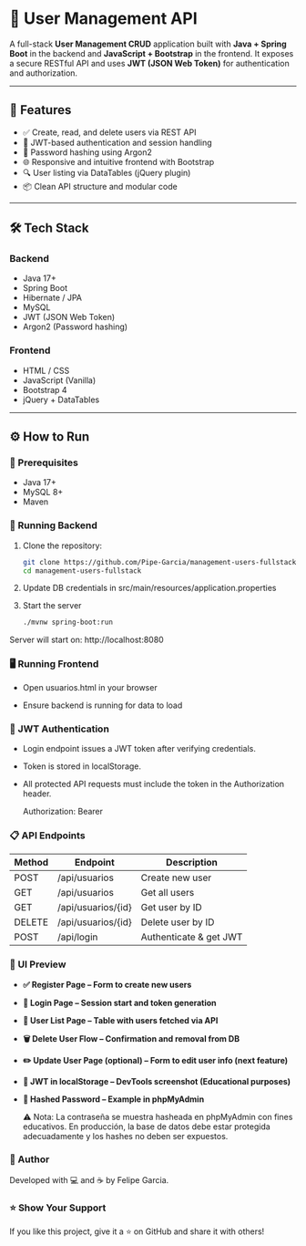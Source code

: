# 👤 User Management API

A full-stack **User Management CRUD** application built with **Java + Spring Boot** in the backend and **JavaScript + Bootstrap** in the frontend. It exposes a secure RESTful API and uses **JWT (JSON Web Token)** for authentication and authorization.

---

## 🚀 Features

- ✅ Create, read, and delete users via REST API
- 🔐 JWT-based authentication and session handling
- 🔁 Password hashing using Argon2
- 🌐 Responsive and intuitive frontend with Bootstrap
- 🔍 User listing via DataTables (jQuery plugin)
- 📦 Clean API structure and modular code

---

## 🛠️ Tech Stack

### Backend
- Java 17+
- Spring Boot
- Hibernate / JPA
- MySQL
- JWT (JSON Web Token)
- Argon2 (Password hashing)

### Frontend
- HTML / CSS
- JavaScript (Vanilla)
- Bootstrap 4
- jQuery + DataTables

---

## ⚙️ How to Run

### 📌 Prerequisites

- Java 17+
- MySQL 8+
- Maven

### 🚀 Running Backend

1. Clone the repository:
   ```bash
   git clone https://github.com/Pipe-Garcia/management-users-fullstack.git
   cd management-users-fullstack

2. Update DB credentials in src/main/resources/application.properties

3. Start the server
   ```bash
   ./mvnw spring-boot:run

Server will start on: http://localhost:8080


### 🖥️ Running Frontend

  - Open usuarios.html in your browser

  - Ensure backend is running for data to load


### 🔐 JWT Authentication

  - Login endpoint issues a JWT token after verifying credentials.

  - Token is stored in localStorage.

  - All protected API requests must include the token in the Authorization header.
   
    Authorization: Bearer <your-jwt-token>


### 📋 API Endpoints

   | Method |Endpoint  |Description|
|--|--|--|
| POST |/api/usuarios  |Create new user|
|GET|/api/usuarios|Get all users|
|GET|/api/usuarios/{id}|Get user by ID|
|DELETE|/api/usuarios/{id}|Delete user by ID|
|POST|/api/login|Authenticate & get JWT|


### 📸 UI Preview


  - **✅ Register Page – Form to create new users**

  - **🔐 Login Page – Session start and token generation**

  - **📄 User List Page – Table with users fetched via API**

  - **🗑️ Delete User Flow – Confirmation and removal from DB**

  - **✏️ Update User Page (optional) – Form to edit user info (next feature)**

  - **🔐 JWT in localStorage – DevTools screenshot (Educational purposes)**

  - **🧂 Hashed Password – Example in phpMyAdmin**


    ⚠️ Nota: La contraseña se muestra hasheada en phpMyAdmin con fines educativos. En producción, la base de datos debe estar protegida adecuadamente y los hashes no deben ser expuestos.   


### 📧 Author

Developed with 💻 and ☕ by Felipe Garcia.


### ⭐️ Show Your Support

If you like this project, give it a ⭐ on GitHub and share it with others!
